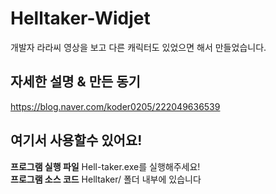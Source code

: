 # Helltaker-Widjet
개발자 라라씨 영상을 보고 다른 캐릭터도 있었으면 해서 만들었습니다.

## 자세한 설명 & 만든 동기
https://blog.naver.com/koder0205/222049636539

## 여기서 사용할수 있어요!
**프로그램 실행 파일** Hell-taker.exe를 실행해주세요!  
**프로그램 소스 코드** Helltaker/ 폴더 내부에 있습니다  

